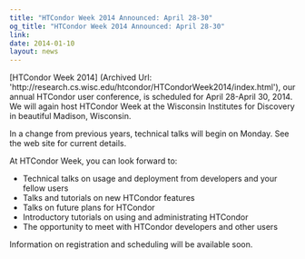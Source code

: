 ```yaml
---
title: "HTCondor Week 2014 Announced: April 28-30"
og_title: "HTCondor Week 2014 Announced: April 28-30"
link: 
date: 2014-01-10
layout: news
---
```


<p> [HTCondor Week 2014] (Archived Url: 'http://research.cs.wisc.edu/htcondor/HTCondorWeek2014/index.html'), our annual HTCondor user conference, is scheduled for April 28-April 30, 2014.  We will again host HTCondor Week at the Wisconsin Institutes for Discovery in beautiful Madison, Wisconsin.  <p>In a change from previous years, technical talks will begin on Monday.  See the web site for current details.  <p>At HTCondor Week, you can look forward to:  <ul> <li>Technical talks on usage and deployment from developers and   your fellow users</li> <li>Talks and tutorials on new HTCondor features</li> <li>Talks on future plans for HTCondor</li> <li>Introductory tutorials on using and administrating HTCondor</li> <li>The opportunity to meet with HTCondor developers and other users</li> </ul> <p>Information on registration and scheduling will be available soon. 
